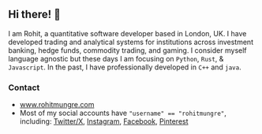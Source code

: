 ## Hi there! 👋

I am Rohit, a quantitative software developer based in London, UK.
I have developed trading and analytical systems for institutions across investment banking, hedge funds, commodity trading, and gaming.
I consider myself language agnostic but these days I am focusing on `Python`, `Rust`, & `Javascript`. In the past, I have professionally developed in `C++` and `java`. 

### Contact
- www.rohitmungre.com
- Most of my social accounts have `"username" == "rohitmungre"`, including: [Twitter/X](https://x.com/rohitmungre), [Instagram](https://www.instagram.com/rohitmungre/), [Facebook](https://www.facebook.com/rohitmungre/), [Pinterest](https://in.pinterest.com/rohitmungre/)

<!--
**rohitmungre/rohitmungre** is a ✨ _special_ ✨ repository because its `README.md` (this file) appears on your GitHub profile.

Here are some ideas to get you started:

- 🔭 I’m currently working on ...
- 🌱 I’m currently learning ...
- 👯 I’m looking to collaborate on ...
- 🤔 I’m looking for help with ...
- 💬 Ask me about ...
- 📫 How to reach me: ...
- 😄 Pronouns: ...
- ⚡ Fun fact: ...
-->
